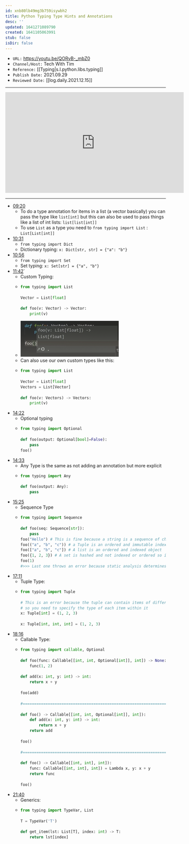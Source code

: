 ```yaml
---
id: xnb80lb49mg3b759isywbh2
title: Python Typing Type Hints and Annotations
desc: ''
updated: 1641271089790
created: 1641105063991
stub: false
isDir: false
---
```



- `URL:` <https://youtu.be/QORvB-_mbZ0>
- `Channel/Host:` Tech With Tim
- `Reference:` [[Typing|s.l.python.libs.typing]]
- `Publish Date:` 2021.09.29
- `Reviewed Date:` [[log.daily.2021.12.15]]

---

<center><iframe width="560" height="315" src="https://www.youtube.com/embed/QORvB-_mbZ0" frameborder="0" allow="accelerometer; autoplay; encrypted-media; gyroscope; picture-in-picture" allowfullscreen></iframe></center>

---

- [09:20](https://youtu.be/QORvB-_mbZ0#t=560.036194) 
  - To do a type annotation for items in a list (a vector basically) you can pass the type like `list[int]` but this can also be used to pass things like a list of int lists: `list[list[int]]`
  - To use `List` as a type you need to `from typing import List` : `List[List[int]]`
- [10:31](https://youtu.be/QORvB-_mbZ0#t=631.544946)
  - `from typing import Dict`
  - Dictionary typing: `x: Dict[str, str] = {"a": "b"}`
- [10:56](https://youtu.be/QORvB-_mbZ0#t=656.309631835968)
  - `from typing import Set`
  - Set typing: `x: Set[str] = {"a", "b"}`
- [11:42](https://youtu.be/QORvB-_mbZ0#t=702.2289898435974)\`
  - Custom Typing:
  - ```python
    from typing import List

    Vector = List[float]	

    def foo(v: Vector) -> Vector:
    	print(v)
    ```
  - ![alt](assets/images/Pasted_image_20211215085306.png)
  - Can also use our own custom types like this: 
  - ```python
    from typing import List

    Vector = List[float]
    Vectors = List[Vector]

    def foo(v: Vectors) -> Vectors:
    	print(v)
    ```
- [14:22](https://youtu.be/QORvB-_mbZ0#t=862.292403)
  - Optional typing
  - ```python
    from typing import Optional

    def foo(output: Optional[bool]=False):
    	pass
    foo()
    ```
- [14:33](https://youtu.be/QORvB-_mbZ0#t=873.880233)
  - Any Type is the same as not adding an annotation but more explicit
  - ```python
    from typing import Any

    def foo(output: Any):
    	pass
    ```
- [15:25](https://youtu.be/QORvB-_mbZ0#t=925.293389)
  - Sequence Type
  - ```python
    from typing import Sequence

    def foo(seq: Sequence[str]):
    	pass
    foo("Hello") # This is fine because a string is a sequence of characters
    foo(("a", "b", "c")) # a Tuple is an ordered and immutable indexed Object
    foo(["a", "b", "c"]) # A list is an ordered and indexed object 
    foo({1, 2, 3}) # A set is hashed and not indexed or ordered so it cannot be a sequence
    foo(1)
    #>>> Last one throws an error because static analysis determines that it is an incompabile type
    ```
- [17:11](https://youtu.be/QORvB-_mbZ0#t=1031.02662)
  - Tuple Type:
  - ```python
    from typing import Tuple

    # This is an error because the tuple can contain items of differing types 
    # so you need to specify the type of each item within it
    x: Tuple[int] = (1, 2, 3) 

    x: Tuple[int, int, int] = (1, 2, 3)
    ```
- [18:16](https://youtu.be/QORvB-_mbZ0#t=1096.941175)
  - Callable Type:
  - ```python
    from typing import callable, Optional

    def foo(func: Callable[[int, int, Optional[int]], int]) -> None:
    	func(1, 2)

    def add(x: int, y: int) -> int:
    	return x + y

    foo(add)

    #=================================================================#

    def foo() -> Callable[[int, int, Optional[int]], int]):
    	def add(x: int, y: int) -> int:
    		return x + y
    	return add

    foo()

    #=================================================================#

    def foo() -> Callable[[int, int], int]):
    	func: Callable[[int, int], int]) = Lambda x, y: x + y
    	return func

    foo()
    ```
- [21:40](https://youtu.be/QORvB-_mbZ0#t=1300.829273)
  - Generics:
  - ```python
    from typing import TypeVar, List

    T = TypeVar('T')

    def get_item(lst: List[T], index: int) -> T:
    	return lst[index]
    ```

